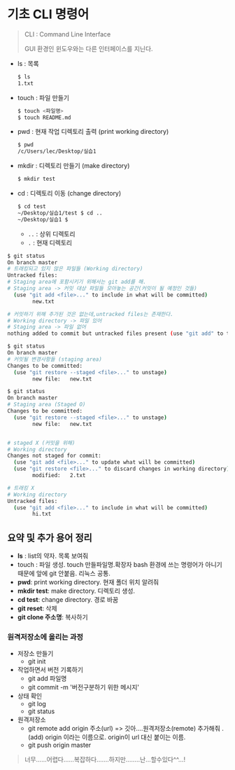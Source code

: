 # 기초 CLI 명령어

> CLI : Command Line Interface
>
> GUI 환경인 윈도우와는 다른 인터페이스를 지닌다.

* ls : 목록

  ```bash
  $ ls
  1.txt
  ```

* touch : 파일 만들기

  ```bash
  $ touch <파일명>
  $ touch README.md
  ```

* pwd : 현재 작업 디렉토리 출력 (print working directory)

  ```bash
  $ pwd
  /c/Users/lec/Desktop/실습1

* mkdir : 디렉토리 만들기 (make directory)

  ```bash
  $ mkdir test
  ```

* cd : 디렉토리 이동 (change directory)

  ```bash
  $ cd test
  ~/Desktop/실습1/test $ cd ..
  ~/Desktop/실습1 $ 
  ```

  * `..` : 상위 디렉토리
  * `.` : 현재 디렉토리

```bash
$ git status
On branch master
# 트래킹되고 있지 않은 파일들 (Working directory)
Untracked files:
# Staging area에 포함시키기 위해서는 git add를 해.
# Staging area -> 커밋 대상 파일들 모아놓는 공간(커밋이 될 예정인 것들)
  (use "git add <file>..." to include in what will be committed)
        new.txt

# 커밋하기 위해 추가된 것은 없는데,untracked files는 존재한다.
# Working directory -> 파일 있어
# Staging area -> 파일 없어
nothing added to commit but untracked files present (use "git add" to track)
```

```bash
$ git status
On branch master
# 커밋될 변경사항들 (staging area)
Changes to be committed:
  (use "git restore --staged <file>..." to unstage)
        new file:   new.txt
```

```bash
$ git status
On branch master
# Staging area (Staged O)
Changes to be committed:
  (use "git restore --staged <file>..." to unstage)
        new file:   new.txt


# staged X (커밋을 위해)
# Working directory
Changes not staged for commit:
  (use "git add <file>..." to update what will be committed)
  (use "git restore <file>..." to discard changes in working directory)
        modified:   2.txt

# 트래킹 X
# Working directory
Untracked files:
  (use "git add <file>..." to include in what will be committed)
        hi.txt


```



## 요약 및 추가 용어 정리

* __ls__ : list의 약자. 목록 보여줘
* touch : 파일 생성. touch 만들파일명.확장자 bash 환경에 쓰는 명령어가 아니기 때문에 앞에 git 안붙음. 리눅스 공통.
* __pwd__: print working directory. 현재 폴더 위치 알려줘
* __mkdir test__: make directory. 디렉토리 생성.
* __cd test__: change directory. 경로 바꿈
* __git reset__: 삭제
* __git clone 주소명__: 복사하기



### 원격저장소에 올리는 과정

* 저장소 만들기
  * git init
* 작업하면서 버전 기록하기
  * git add 파일명
  * git commit -m '버전구분하기 위한 메시지'
* 상태 확인
  * git log
  * git status
* 원격저장소
  * git remote add origin 주소(url) => 깃아….원격저장소(remote) 추가해줘 .(add) origin 이라는 이름으로. origin이 url 대신 붙이는 이름.
  * git push origin master



> 너무......어렵다......복잡하다.......하지만........난...할수있다^^...!

